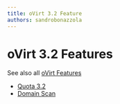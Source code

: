 ```yaml
---
title: oVirt 3.2 Feature
authors: sandrobonazzola
---
```


# oVirt 3.2 Features

See also all [oVirt Features](/develop/release-management/features/)

* [Quota 3.2](/develop/release-management/features/sla/quota-3.2.html)
* [Domain Scan](/develop/release-management/features/storage/domain-scan.html)
